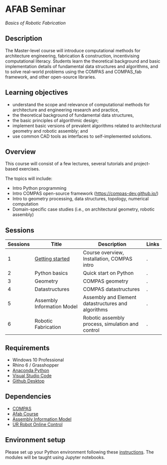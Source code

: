 # AFAB Seminar

*Basics of Robotic Fabrication*

## Description

The Master-level course will introduce computational methods for architecture engineering, fabrication & construction, incentivising computational literacy. Students learn the theoretical background and basic implementation details of fundamental data structures and algorithms, and to solve real-world problems using the COMPAS and COMPAS_fab framework, and other open-source libraries.

## Learning objectives

* understand the scope and relevance of computational methods for architecture and engineering research and practice,
* the theoretical background of fundamental data structures, 
* the basic principles of algorithmic design; 
* implement basic versions of prevalent algorithms related to architectural geometry and robotic assembly; and
* use common CAD tools as interfaces to self-implemented solutions.

## Overview

This course will consist of a few lectures, several tutorials and project-based exercises.

The topics will include:

* Intro Python programming
* Intro COMPAS open-source framework (https://compas-dev.github.io/) 
* Intro to geometry processing, data structures, topology, numerical computation
* Domain-specific case studies (i.e., on architectural geometry, robotic assembly)

## Sessions

Sessions  | Title | Description | Links
---- | ---- | ----- | -----------
1 | [Getting started](01_getting_started/index.md) | Course overview, Installation, COMPAS intro | .
2 | Python basics | Quick start on Python | .
3 | Geometry | COMPAS geometry | .
4 | Datastructures | COMPAS datastructures | .
5 | Assembly Information Model | Assembly and Element datastructures and algorithms | .
6 | Robotic Fabrication | Robotic assembly process, simulation and control | .


## Requirements

* Windows 10 Professional
* Rhino 6 / Grasshopper
* [Anaconda Python](https://www.anaconda.com/distribution/?gclid=CjwKCAjwo9rtBRAdEiwA_WXcFoyH8v3m-gVC55J6YzR0HpgB8R-PwM-FClIIR1bIPYZXsBtbPRfJ8xoC6HsQAvD_BwE)
* [Visual Studio Code](https://code.visualstudio.com/)
* [Github Desktop](https://desktop.github.com/)

## Dependencies

* [COMPAS](https://compas-dev.github.io/) <!-- * [compas_fab](https://gramaziokohler.github.io/compas_fab/latest/) -->
* [Afab Course](https://github.com/augmentedfabricationlab/afab_course)
* [Assembly Information Model](https://github.com/augmentedfabricationlab/assembly_information_model)
* [UR Robot Online Control](https://github.com/augmentedfabricationlab/ur_online_control)

## Environment setup

Please set up your Python environment following these [instructions](01_getting_started/index.md). The modules will be taught using Jupyter notebooks.
    
    
